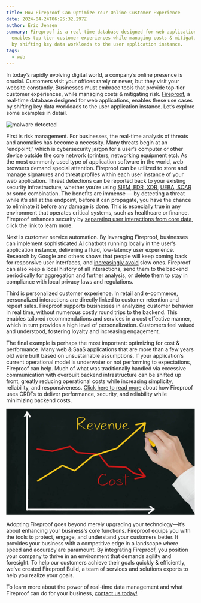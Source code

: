 ```yaml
---
title: How Fireproof Can Optimize Your Online Customer Experience
date: 2024-04-24T06:25:32.297Z
author: Eric Jensen
summary: Fireproof is a real-time database designed for web applications. It
  enables top-tier customer experiences while managing costs & mitigating risk,
  by shifting key data workloads to the user application instance.
tags:
  - web
---
```

In today’s rapidly evolving digital world, a company’s online presence is crucial. Customers visit your offices rarely or never, but they visit your website constantly. Businesses must embrace tools that provide top-tier customer experiences, while managing costs & mitigating risk. [Fireproof](https://use-fireproof.com/), a real-time database designed for web applications, enables these use cases by shifting key data workloads to the user application instance. Let’s explore some examples in detail. 

![malware detected](/static/img/dall·e-2024-04-23-22.25.21-a-digital-artwork-of-a-person-sitting-at-a-table-in-a-comfortable-coffee-shop-hands-typing-on-a-laptop-keyboard.-the-laptop-screen-is-clearly-visible.webp)

First is risk management. For businesses, the real-time analysis of threats and anomalies has become a necessity. Many threats begin at an “endpoint,” which is cybersecurity jargon for a user’s computer or other device outside the core network (printers, networking equipment etc). As the most commonly used type of application software in the world, web browsers demand special attention. Fireproof can be utilized to store and manage signatures and threat profiles within each user instance of your web application. Threat detections can be reported back to your existing security infrastructure, whether you’re using [SIEM, EDR, XDR](https://logrhythm.com/blog/a-guide-to-edr-ndr-xdr-and-siem/), [UEBA, SOAR](https://thisvsthat.io/soar-vs-ueba) or some combination. The benefits are immense — by detecting a threat while it’s still at the endpoint, before it can propagate, you have the chance to eliminate it before any damage is done. This is especially true in any environment that operates critical systems, such as healthcare or finance. Fireproof enhances security by [separating user interactions from core data](https://fireproof.storage/posts/accountability-for-ai-copilots/), click the link to learn more. 

Next is customer service automation. By leveraging Fireproof, businesses can implement sophisticated AI chatbots running locally in the user’s application instance, delivering a fluid, low-latency user experience. Research by Google and others shows that people will keep coming back for responsive user interfaces, and [increasingly avoid](https://research.google/blog/speed-matters/) slow ones. Fireproof can also keep a local history of all interactions, send them to the backend periodically for aggregation and further analysis, or delete them to stay in compliance with local privacy laws and regulations.

Third is personalized customer experience. In retail and e-commerce, personalized interactions are directly linked to customer retention and repeat sales. Fireproof supports businesses in analyzing customer behavior in real time, without numerous costly round trips to the backend. This enables tailored recommendations and services in a cost effective manner, which in turn provides a high level of personalization. Customers feel valued and understood, fostering loyalty and increasing engagement.

The final example is perhaps the most important: optimizing for cost & performance. Many web & SaaS applications that are more than a few years old were built based on unsustainable assumptions. If your application’s current operational model is underwater or not performing to expectations, Fireproof can help. Much of what was traditionally handled via excessive communication with overbuilt backend infrastructure can be shifted up front, greatly reducing operational costs while increasing simplicity, reliability, and responsiveness. [Click here to read more](https://fireproof.storage/posts/why-verifiable-crdts-are-the-future-of-web-data/) about how Fireproof uses CRDTs to deliver performance, security, and reliability while minimizing backend costs. 

![costs down](/static/img/increase-revenue-reduce-costs.jpg)

Adopting Fireproof goes beyond merely upgrading your technology—it’s about enhancing your business’s core functions. Fireproof equips you with the tools to protect, engage, and understand your customers better. It provides your business with a competitive edge in a landscape where speed and accuracy are paramount. By integrating Fireproof, you position your company to thrive in an environment that demands agility and foresight. To help our customers achieve their goals quickly & efficiently, we’ve created Fireproof Build, a team of services and solutions experts to help you realize your goals. 

To learn more about the power of real-time data management and what Fireproof can do for your business, [contact us today!](http://customer-success@fireproof.storage)
